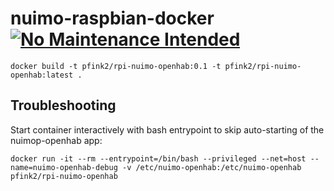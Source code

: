 # nuimo-raspbian-docker [![No Maintenance Intended](http://unmaintained.tech/badge.svg)](http://unmaintained.tech/)

```
docker build -t pfink2/rpi-nuimo-openhab:0.1 -t pfink2/rpi-nuimo-openhab:latest .
```

## Troubleshooting

Start container interactively with bash entrypoint to skip auto-starting of the nuimop-openhab app:
```
docker run -it --rm --entrypoint=/bin/bash --privileged --net=host --name=nuimo-openhab-debug -v /etc/nuimo-openhab:/etc/nuimo-openhab pfink2/rpi-nuimo-openhab
```
